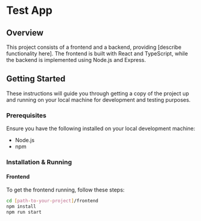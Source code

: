 # Test App

## Overview

This project consists of a frontend and a backend, providing [describe functionality here]. The frontend is built with React and TypeScript, while the backend is implemented using Node.js and Express.

## Getting Started

These instructions will guide you through getting a copy of the project up and running on your local machine for development and testing purposes.

### Prerequisites

Ensure you have the following installed on your local development machine:

- Node.js
- npm

### Installation & Running

#### Frontend

To get the frontend running, follow these steps:

```sh
cd [path-to-your-project]/frontend
npm install
npm run start
